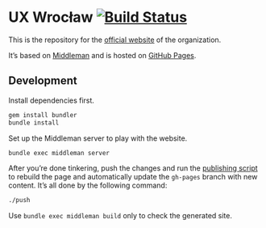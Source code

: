 # UX Wrocław [![Build Status](https://travis-ci.org/porada/ux-wroclaw.png)](https://travis-ci.org/porada/ux-wroclaw)

This is the repository for the [official website](http://uxwroclaw.pl/) of the organization.

It’s based on [Middleman](http://middlemanapp.com/) and is hosted on [GitHub Pages](http://pages.github.com/).

## Development

Install dependencies first.

```bash
gem install bundler
bundle install
```

Set up the Middleman server to play with the website.

```bash
bundle exec middleman server
```

After you’re done tinkering, push the changes and run the [publishing script](publish) to rebuild the page and automatically update the `gh-pages` branch with new content. It’s all done by the following command:

```bash
./push
```

Use `bundle exec middleman build` only to check the generated site.
